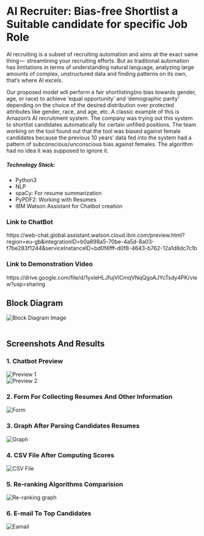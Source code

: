 <h1><strong>AI Recruiter: Bias-free Shortlist a Suitable candidate for specific Job Role</strong></h1>

AI recruiting is a subset of recruiting automation and aims at the exact same thing —  streamlining your recruiting efforts. But as traditional automation has limitations in terms of understanding natural language, analyzing large amounts of complex, unstructured data and finding patterns on its own, that’s where AI excels.

Our proposed model will perform a fair shortlisting(no bias towards gender, age, or race) to achieve ‘equal opportunity’ and ‘demographic parity’ depending on the choice of the desired distribution over protected attributes like gender, race, and age, etc.
A classic example of this is Amazon’s AI recruitment system. The company was trying out this system to shortlist candidates automatically for certain unfilled positions. The team working on the tool found out that the tool was biased against female candidates because the previous 10 years’ data fed into the system had a pattern of subconscious/unconscious bias against females. The algorithm had no idea it was supposed to ignore it.

<h5><strong>Technology Stack:</strong></h5>
<ul>
  <li>Python3</li>
  <li>NLP</li>
  <li>spaCy: For resume summarization</li>
  <li>PyPDF2: Working with Resumes</li>
   <li>
IBM Watson Assistant for Chatbot creation</li>
</ul>


<h3>Link to ChatBot </h3>
https://web-chat.global.assistant.watson.cloud.ibm.com/preview.html?region=eu-gb&integrationID=b0a898a5-70be-4a5d-8a03-f7be283f1244&serviceInstanceID=bd0f4fff-d0f8-4643-b762-12a1d8dc7c1b

<h3>Link to Demonstration Video</h3>
https://drive.google.com/file/d/1yxleHLJfujVlCmqVNqQgoAJYcTsdy4PK/view?usp=sharing

<h2>Block Diagram</h2>
<img src="Screenshots/block_diagram.PNG" alt="Block Diagram Image">
<br><br>
<h2>Screenshots And Results</h2>
<h3> 1. Chatbot Preview</h3>
<img src="Screenshots/chatbot1.PNG" alt="Preview 1">
<br>
<img src="Screenshots/chatbot2.PNG" alt="Preview 2">
<br>
<h3> 2. Form For Collecting Resumes And Other Information</h3>
<img src="Screenshots/form.PNG" alt="Form">
<br>
<h3> 3. Graph After Parsing Candidates Resumes</h3>
<img src="Screenshots/graph_score.PNG" alt="Graph">
<br>
<h3> 4. CSV File After Computing Scores</h3>
<img src="Screenshots/csv_score.PNG" alt="CSV File">
<br>
<h3> 5. Re-ranking Algorithms Comparision</h3>
<img src="Screenshots/reranking.PNG" alt="Re-ranking graph">
<br>
<h3> 6. E-mail To Top Candidates</h3>
<img src="Screenshots/email.PNG" alt="Eamail">
<br>
